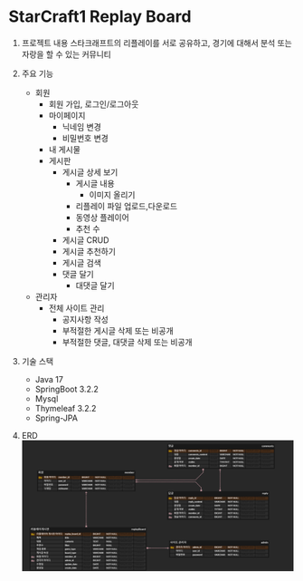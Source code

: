 # StarCraft1 Replay Board

1. 프로젝트 내용
 스타크래프트의 리플레이를 서로 공유하고, 경기에 대해서 분석 또는 자랑을 할 수 있는 커뮤니티

2. 주요 기능
   * 회원
     * 회원 가입, 로그인/로그아웃
     * 마이페이지
       * 닉네임 변경
       * 비밀번호 변경
     * 내 게시물
     * 게시판
       * 게시글 상세 보기
         * 게시글 내용
           * 이미지 올리기
         * 리플레이 파일 업로드,다운로드
         * 동영상 플레이어
         * 추천 수
       * 게시글 CRUD
       * 게시글 추천하기
       * 게시글 검색
       * 댓글 달기
         * 대댓글 달기
   * 관리자
     * 전체 사이트 관리
       * 공지사항 작성
       * 부적절한 게시글 삭제 또는 비공개 
       * 부적절한 댓글, 대댓글 삭제 또는 비공개
     
3. 기술 스택
   * Java 17
   * SpringBoot 3.2.2
   * Mysql
   * Thymeleaf 3.2.2
   * Spring-JPA

4. ERD
   ![Alt text](./img/ERD.PNG)